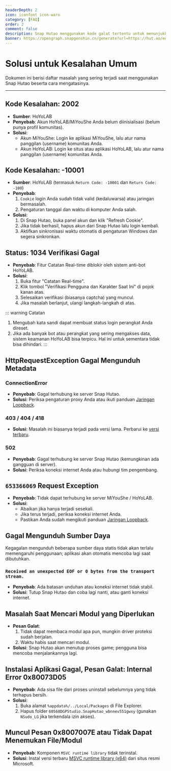 ```yaml
---
headerDepth: 2
icon: iconfont icon-warn
category: [FAQ]
order: 2
comment: false
description: Snap Hutao menggunakan kode galat tertentu untuk menunjukkan masalah spesifik. Jika Anda menemui galat dan memiliki kodenya, coba cari solusinya di halaman ini.
banner: https://opengraph.snapgenshin.cn/generate?url=https://hut.ao/en/advanced/exceptions.html&has_description=False
---
```


# Solusi untuk Kesalahan Umum

Dokumen ini berisi daftar masalah yang sering terjadi saat menggunakan Snap Hutao beserta cara mengatasinya.

---

## **Kode Kesalahan: 2002**

- **Sumber**: HoYoLAB
- **Penyebab**: Akun HoYoLAB/MiYouShe Anda belum diinisialisasi (belum punya profil komunitas).
- **Solusi**:
  - Akun MiYouShe: Login ke aplikasi MiYouShe, lalu atur nama panggilan (username) komunitas Anda.
  - Akun HoYoLAB: Login ke situs atau aplikasi HoYoLAB, lalu atur nama panggilan (username) komunitas Anda.

## **Kode Kesalahan: -10001**

- **Sumber**: HoYoLAB (termasuk `Return Code: -10001` dan `Return Code: -100`)
- **Penyebab**:
  1. `Cookie` login Anda sudah tidak valid (kedaluwarsa) atau jaringan bermasalah.
  2. Pengaturan tanggal dan waktu di komputer Anda salah.
- **Solusi**:
  1. Di Snap Hutao, buka panel akun dan klik "Refresh Cookie".
  2. Jika tidak berhasil, hapus akun dari Snap Hutao lalu login kembali.
  3. Aktifkan sinkronisasi waktu otomatis di pengaturan Windows dan segera sinkronkan.

## **Status: 1034 Verifikasi Gagal**

- **Penyebab**: Fitur Catatan Real-time diblokir oleh sistem anti-bot HoYoLAB.
- **Solusi**:
  1. Buka fitur "Catatan Real-time".
  2. Klik tombol "Verifikasi Pengguna dan Karakter Saat Ini" di pojok kanan atas.
  3. Selesaikan verifikasi (biasanya captcha) yang muncul.
  4. Jika masalah berlanjut, ulangi langkah-langkah di atas.

::: warning Catatan
1. Mengubah kata sandi dapat membuat status login perangkat Anda direset.
2. Jika ada banyak bot atau perangkat yang sering mengakses data, sistem keamanan HoYoLAB bisa terpicu. Hal ini untuk sementara tidak bisa dihindari.
:::

## **HttpRequestException Gagal Mengunduh Metadata**

### **ConnectionError**
- **Penyebab**: Gagal terhubung ke server Snap Hutao.
- **Solusi**: Periksa pengaturan proxy Anda atau ikuti panduan [Jaringan Loopback](loopback.md).

### **403 / 404 / 418**
- **Solusi**: Masalah ini biasanya terjadi pada versi lama. Perbarui ke [versi terbaru](../quick-start.md#全新安装).

### **502**
- **Penyebab**: Gagal terhubung ke server Snap Hutao (kemungkinan ada gangguan di server).
- **Solusi**: Periksa koneksi internet Anda atau hubungi tim pengembang.

## **`653366069` Request Exception**

- **Penyebab**: Tidak dapat terhubung ke server MiYouShe / HoYoLAB.
- **Solusi**:
  - Abaikan jika hanya terjadi sesekali.
  - Jika terus terjadi, periksa koneksi internet Anda.
  - Pastikan Anda sudah mengikuti panduan [Jaringan Loopback](loopback.md).

## **Gagal Mengunduh Sumber Daya**

Kegagalan mengunduh beberapa sumber daya statis tidak akan terlalu memengaruhi penggunaan; aplikasi akan otomatis mencoba lagi saat dibutuhkan.

### **`Received an unexpected EOF or 0 bytes from the transport stream.`**
- **Penyebab**: Ada batasan unduhan atau koneksi internet tidak stabil.
- **Solusi**: Tutup Snap Hutao dan coba lagi nanti, atau ganti koneksi internet.

## **Masalah Saat Mencari Modul yang Diperlukan**

- **Pesan Galat**:
  1. Tidak dapat membaca modul apa pun, mungkin driver proteksi sudah berjalan.
  2. Waktu habis saat mencari modul.
- **Solusi**: Snap Hutao akan menutup proses game; pengguna bisa mencoba menjalankannya lagi.

## **Instalasi Aplikasi Gagal, Pesan Galat: Internal Error 0x80073D05**

- **Penyebab**: Ada sisa file dari proses uninstall sebelumnya yang tidak terhapus bersih.
- **Solusi**:
  1. Buka alamat `%appdata%/../Local/Packages` di File Explorer.
  2. Hapus folder `60568DGPStudio.SnapHutao_wbnnev551gwxy` (gunakan `NSudo_LG` jika terkendala izin akses).

## **Muncul Pesan 0x8007007E atau Tidak Dapat Menemukan File/Modul**

- **Penyebab**: Komponen `MSVC runtime library` tidak terinstal.
- **Solusi**: Instal versi terbaru [MSVC runtime library (x64)](https://aka.ms/vs/17/release/vc_redist.x64.exe) dari situs resmi Microsoft.